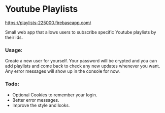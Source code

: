 # Youtube Playlists

https://playlists-225000.firebaseapp.com/

Small web app that allows users to subscribe specific Youtube playlists by their ids.

### Usage:

Create a new user for yourself. Your password will be crypted and you can add playlists and come back to check any new updates whenever you want. Any error messages will show up in the console for now.

### Todo:

- Optional Cookies to remember your login.
- Better error messages.
- Improve the style and looks.
